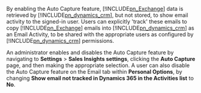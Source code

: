By enabling the Auto Capture feature, [!INCLUDE[pn_Exchange](pn-exchange.md)] data is retrieved by [!INCLUDE[pn_dynamics_crm](pn-dynamics-crm.md)], but not stored, to show email activity to the signed-in user. Users can explicitly 'track' these emails to copy [!INCLUDE[pn_Exchange](pn-exchange.md)] emails into [!INCLUDE[pn_dynamics_crm](pn-dynamics-crm.md)] as an Email Activity, to be shared with the appropriate users as configured by [!INCLUDE[pn_dynamics_crm](pn-dynamics-crm.md)] permissions.  
  
 An administrator enables and disables the Auto Capture feature by navigating to **Settings** > **Sales Insights settings**, clicking the **Auto Capture** page, and then making the appropriate selection. A user can also disable the Auto Capture feature on the Email tab within **Personal Options**, by changing **Show email not tracked in Dynamics 365 in the Activities list** to **No**.
